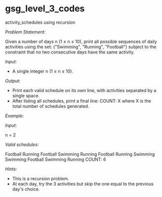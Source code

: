 # gsg_level_3_codes
activity_schedules using recursion

*Problem Statement:*

  Given a number of days n (1 ≤ n ≤ 10), print all possible sequences of daily activities using the set:
  {"Swimming", "Running", "Football"}
  subject to the constraint that no two consecutive days have the same activity.
  
*Input:*
  - A single integer n (1 ≤ n ≤ 10).

*Output:*
  - Print each valid schedule on its own line, with activities separated by a single space.
  - After listing all schedules, print a final line: COUNT: X where X is the total number of schedules
  generated.

*Example:*

*Input:*

n = 2

*Valid schedules:*

Football Running
Football Swimming
Running Football
Running Swimming
Swimming Football
Swimming Running
COUNT: 6

*Hints:*

  - This is a recursion problem.
  - At each day, try the 3 activities but skip the one equal to the previous day's choice.
